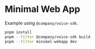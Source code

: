 # Minimal Web App

Example using `@company/voice-sdk`.

```bash
pnpm install
pnpm --filter @company/voice-sdk build
pnpm --filter minimal-webapp dev
```
